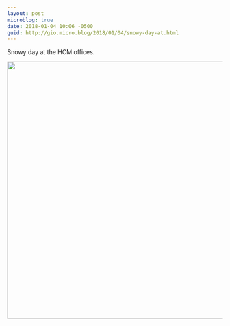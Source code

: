 ```yaml
---
layout: post
microblog: true
date: 2018-01-04 10:06 -0500
guid: http://gio.micro.blog/2018/01/04/snowy-day-at.html
---
```

Snowy day at the HCM offices.

<img src="http://microblog.stevegio.net/uploads/2018/d9b850b515.jpg" width="600" height="600" />
